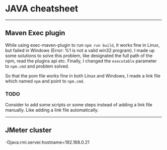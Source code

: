 # JAVA cheatsheet
------

## Maven Exec plugin
While using exec-maven-plugin to run `npm run build`, it works fine in Linux, but failed in Windows (Error: %1 is not a valid win32 program).
I made up some solutions to solve this problem, like designated the full path of the npm, read the plugins api etc.
Finally, I changed the `executable` parameter to `npm.cmd` and problem solved.

So that the pom file works fine in both Linux and Windows, I made a link file which named `npm` and point to `npm.cmd`.

### TODO
Consider to add some scripts or some steps instead of adding a link file manually. Like adding a link file automatically.

------

## JMeter cluster
-Djava.rmi.server.hostname=192.168.0.21



